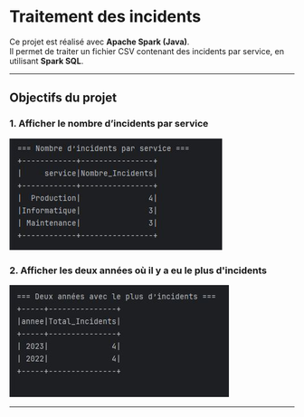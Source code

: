 # Traitement des incidents

Ce projet est réalisé avec **Apache Spark (Java)**.  
Il permet de traiter un fichier CSV contenant des incidents par service, en utilisant **Spark SQL**.

---

## Objectifs du projet

### 1. Afficher le nombre d’incidents par service
<img src="screenshots/nbr-incidents-service.JPG" />

### 2. Afficher les deux années où il y a eu le plus d'incidents
<img src="screenshots/annees-plus-incidents.JPG" />

---


